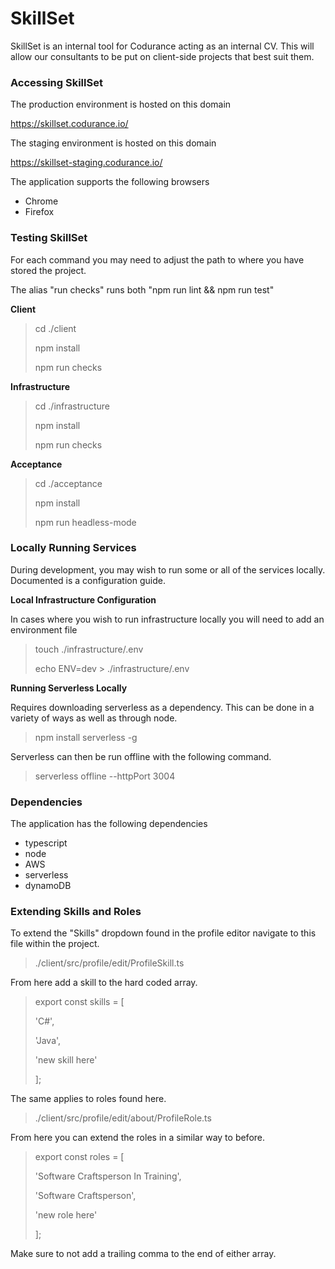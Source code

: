 SkillSet
========

SkillSet is an internal tool for Codurance acting as an internal CV. This will allow our consultants to be put on client-side projects that best suit them.

### Accessing SkillSet

The production environment is hosted on this domain

https://skillset.codurance.io/

The staging environment is hosted on this domain

https://skillset-staging.codurance.io/

The application supports the following browsers

- Chrome
- Firefox

### Testing SkillSet

For each command you may need to adjust the path to where you have stored the project. 

The alias "run checks" runs both "npm run lint && npm run test"

**Client**

> cd ./client
>
> npm install
>
> npm run checks

**Infrastructure**

> cd ./infrastructure
>
> npm install
>
> npm run checks

**Acceptance**

> cd ./acceptance
>
> npm install
>
> npm run headless-mode

### Locally Running Services

During development, you may wish to run some or all of the services locally. Documented is a configuration guide.

**Local Infrastructure Configuration**

In cases where you wish to run infrastructure locally you will need to add an environment file

> touch ./infrastructure/.env
>
> echo ENV=dev > ./infrastructure/.env

**Running Serverless Locally**

Requires downloading serverless as a dependency. This can be done in a variety of ways as well as through node.
> npm install serverless -g

Serverless can then be run offline with the following command.
> serverless offline --httpPort 3004

### Dependencies

The application has the following dependencies

- typescript
- node
- AWS
- serverless
- dynamoDB

### Extending Skills and Roles

To extend the "Skills" dropdown found in the profile editor navigate to this file within the project.

> ./client/src/profile/edit/ProfileSkill.ts

From here add a skill to the hard coded array.

> export const skills = [
>
> 'C#',
> 
> 'Java',
> 
> 'new skill here'
> 
> ];

The same applies to roles found here.

> ./client/src/profile/edit/about/ProfileRole.ts

From here you can extend the roles in a similar way to before.

> export const roles = [
> 
> 'Software Craftsperson In Training',
> 
> 'Software Craftsperson',
> 
> 'new role here'
> 
> ];

Make sure to not add a trailing comma to the end of either array.
